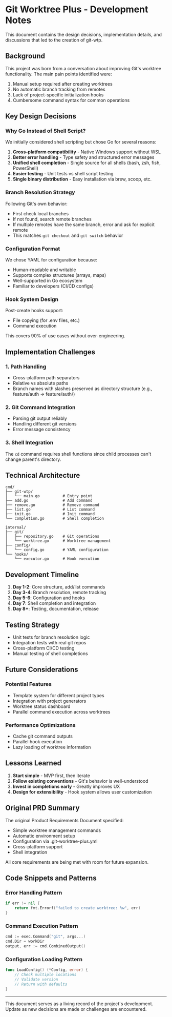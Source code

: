 # Git Worktree Plus - Development Notes

This document contains the design decisions, implementation details, and
discussions that led to the creation of git-wtp.

## Background

This project was born from a conversation about improving Git's worktree
functionality. The main pain points identified were:

1. Manual setup required after creating worktrees
2. No automatic branch tracking from remotes
3. Lack of project-specific initialization hooks
4. Cumbersome command syntax for common operations

## Key Design Decisions

### Why Go Instead of Shell Script?

We initially considered shell scripting but chose Go for several reasons:

1. **Cross-platform compatibility** - Native Windows support without WSL
2. **Better error handling** - Type safety and structured error messages
3. **Unified shell completion** - Single source for all shells (bash, zsh, fish,
   PowerShell)
4. **Easier testing** - Unit tests vs shell script testing
5. **Single binary distribution** - Easy installation via brew, scoop, etc.

### Branch Resolution Strategy

Following Git's own behavior:

- First check local branches
- If not found, search remote branches
- If multiple remotes have the same branch, error and ask for explicit remote
- This matches `git checkout` and `git switch` behavior

### Configuration Format

We chose YAML for configuration because:

- Human-readable and writable
- Supports complex structures (arrays, maps)
- Well-supported in Go ecosystem
- Familiar to developers (CI/CD configs)

### Hook System Design

Post-create hooks support:

- File copying (for .env files, etc.)
- Command execution

This covers 90% of use cases without over-engineering.

## Implementation Challenges

### 1. Path Handling

- Cross-platform path separators
- Relative vs absolute paths
- Branch names with slashes preserved as directory structure (e.g., feature/auth
  → feature/auth/)

### 2. Git Command Integration

- Parsing git output reliably
- Handling different git versions
- Error message consistency

### 3. Shell Integration

The `cd` command requires shell functions since child processes can't change
parent's directory.

## Technical Architecture

```
cmd/
├── git-wtp/
│   └── main.go          # Entry point
├── add.go               # Add command
├── remove.go            # Remove command
├── list.go              # List command
├── init.go              # Init command
└── completion.go        # Shell completion

internal/
├── git/
│   ├── repository.go    # Git operations
│   └── worktree.go      # Worktree management
├── config/
│   └── config.go        # YAML configuration
└── hooks/
    └── executor.go      # Hook execution
```

## Development Timeline

1. **Day 1-2**: Core structure, add/list commands
2. **Day 3-4**: Branch resolution, remote tracking
3. **Day 5-6**: Configuration and hooks
4. **Day 7**: Shell completion and integration
5. **Day 8+**: Testing, documentation, release

## Testing Strategy

- Unit tests for branch resolution logic
- Integration tests with real git repos
- Cross-platform CI/CD testing
- Manual testing of shell completions

## Future Considerations

### Potential Features

- Template system for different project types
- Integration with project generators
- Worktree status dashboard
- Parallel command execution across worktrees

### Performance Optimizations

- Cache git command outputs
- Parallel hook execution
- Lazy loading of worktree information

## Lessons Learned

1. **Start simple** - MVP first, then iterate
2. **Follow existing conventions** - Git's behavior is well-understood
3. **Invest in completions early** - Greatly improves UX
4. **Design for extensibility** - Hook system allows user customization

## Original PRD Summary

The original Product Requirements Document specified:

- Simple worktree management commands
- Automatic environment setup
- Configuration via .git-worktree-plus.yml
- Cross-platform support
- Shell integration

All core requirements are being met with room for future expansion.

## Code Snippets and Patterns

### Error Handling Pattern

```go
if err != nil {
    return fmt.Errorf("failed to create worktree: %w", err)
}
```

### Command Execution Pattern

```go
cmd := exec.Command("git", args...)
cmd.Dir = workDir
output, err := cmd.CombinedOutput()
```

### Configuration Loading Pattern

```go
func LoadConfig() (*Config, error) {
    // Check multiple locations
    // Validate version
    // Return with defaults
}
```

---

This document serves as a living record of the project's development. Update as
new decisions are made or challenges are encountered.
